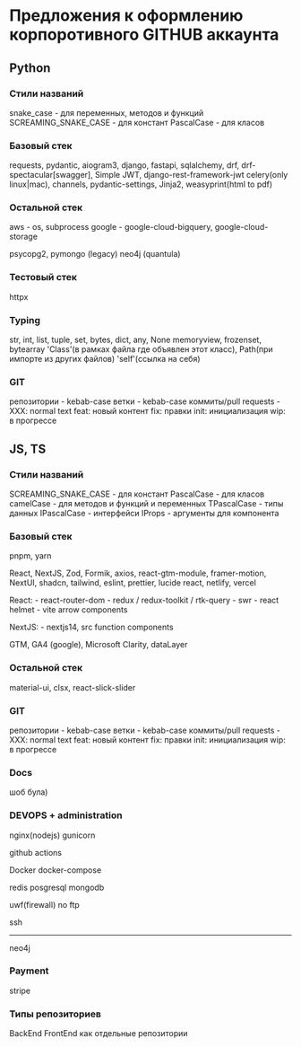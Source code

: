 # Предложения к оформлению корпоротивного GITHUB аккаунта

## Python
### Стили названий 

snake_case - для переменных, методов и функций
SCREAMING_SNAKE_CASE - для констант
PascalCase - для класов

### Базовый стек
requests, pydantic, aiogram3, django, fastapi, sqlalchemy, drf, drf-spectacular[swagger],
Simple JWT, django-rest-framework-jwt
celery(only linux|mac), channels, pydantic-settings, Jinja2, weasyprint(html to pdf)

### Остальной стек
aws - os, subprocess
google - google-cloud-bigquery, google-cloud-storage

psycopg2, pymongo (legacy)
neo4j (quantula)

### Тестовый стек
httpx

### Typing
str, int, list, tuple, set, bytes, dict, any, None
memoryview, frozenset, bytearray
'Class'(в рамках файла где объявлен этот класс), Path(при импорте из других файлов)
'self'(ссылка на себя)

### GIT
репозитории - kebab-case
ветки - kebab-case
коммиты/pull requests - XXX: normal text
feat: новый контент
fix: правки
init: инициализация
wip: в прогрессе

## JS, TS
### Стили названий

SCREAMING_SNAKE_CASE - для констант
PascalCase - для класов
camelCase - для методов и функций и переменных
TPascalCase - типы данных
IPascalCase - интерфейси
IProps - аргументы для компонента

### Базовый стек

pnpm, yarn

React, NextJS, Zod, Formik, axios, react-gtm-module, framer-motion, 
NextUI, shadcn, tailwind, eslint, prettier, lucide react,
netlify, vercel

React:
	- react-router-dom
	- redux / redux-toolkit / rtk-query
	- swr
	- react helmet
	- vite
	arrow components

NextJS:
	- nextjs14, src
	function components

GTM, GA4 (google), Microsoft Clarity, dataLayer

### Остальной стек

material-ui, clsx, react-slick-slider

### GIT
репозитории - kebab-case
ветки - kebab-case
коммиты/pull requests - XXX: normal text
feat: новый контент
fix: правки
init: инициализация
wip: в прогрессе

### Docs

шоб була)

### DEVOPS + administration

nginx(nodejs)
gunicorn

github actions

Docker
docker-compose

redis
posgresql
mongodb

uwf(firewall)
no ftp

ssh

------------
neo4j

### Payment

stripe

### Типы репозиториев
BackEnd FrontEnd как отдельные репозитории


